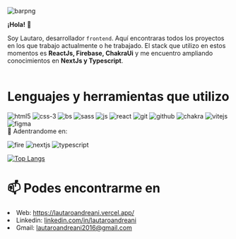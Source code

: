  ![barpng](https://user-images.githubusercontent.com/79154442/137824292-a74c224b-17db-48ec-8a80-de981a78e51d.png)






<strong>¡Hola!</strong> 👋

Soy Lautaro, desarrollador <code>frontend</code>. Aquí encontraras todos los proyectos en los que trabajo actualmente o he trabajado. El stack que utilizo en estos momentos es <strong>ReactJs, Firebase, ChakraUi</strong> y me encuentro ampliando conocimientos en <strong>NextJs y Typescript</strong>.
<br/> 
<br/> 


# Lenguajes y herramientas que utilizo
![html5](https://user-images.githubusercontent.com/79154442/129495029-6151ef2d-cbc5-4486-a987-40cea4646a19.png) ![css-3](https://user-images.githubusercontent.com/79154442/129495020-c5875d87-f42b-4706-84ec-b608bd5dd218.png) ![bs](https://user-images.githubusercontent.com/79154442/129495172-26a76c85-408a-4d94-92e5-c2251e8ef0ca.png)  ![sass](https://user-images.githubusercontent.com/79154442/130335374-a6126eee-f103-4068-8376-a2bce6ce7c29.png) ![js](https://user-images.githubusercontent.com/79154442/129495190-46fafc59-880d-4377-8994-512b483ff667.png) ![react](https://user-images.githubusercontent.com/79154442/129495281-a98ae852-266b-4d89-8aa8-9f983875c0aa.png) ![git](https://user-images.githubusercontent.com/79154442/129495329-e3238e6f-02e3-41d1-8d08-14136880c389.png) ![github](https://user-images.githubusercontent.com/79154442/129495211-db5f6709-c135-4d2d-973f-e8326e5b3af0.png)  ![chakra](https://user-images.githubusercontent.com/79154442/149329648-4453ad9b-4e22-4d65-b498-da3b66c4d55c.png)
![vitejs](https://user-images.githubusercontent.com/79154442/149329651-0369d205-9179-4569-b9be-2109b66c9db0.png)
  ![figma](https://user-images.githubusercontent.com/79154442/149330334-c9b70fe9-d253-4903-82ef-4605d0673b35.png)
  <br/>
  🌱 Adentrandome en:
  <br/>
  
  ![fire](https://user-images.githubusercontent.com/79154442/140981093-c6d80223-d0e3-41b6-94bf-4bfb446c80ad.png)
 ![nextjs](https://user-images.githubusercontent.com/79154442/149329989-3792570f-90be-4d22-907b-6a8959c03cca.png)
![typescript](https://user-images.githubusercontent.com/79154442/149329899-645edab0-a9f3-44d6-bb3a-350de4028a59.png)



[![Top Langs](https://github-readme-stats.vercel.app/api/top-langs/?username=LautaAndreani&layout=compact&theme=dracula)](https://github.com/LautaAndreani)













# 📫 Podes encontrarme en

<li>Web: <a href="https://lautaroandreani.vercel.app/">https://lautaroandreani.vercel.app/</a></li>
<li>Linkedin: <a href="https://www.linkedin.com/in/lautaroandreani" target="_blank">linkedin.com/in/lautaroandreani</a></li>
<li>Gmail: <a href="mailto:lautaroandreani2016@gmail.com" target="_blank">lautaroandreani2016@gmail.com</a></li>

